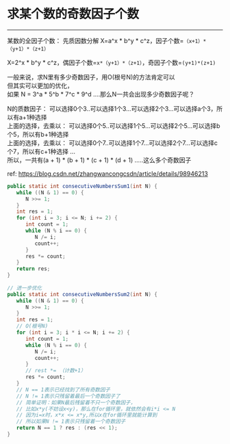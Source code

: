 # 求某个数的奇数因子个数

---

某数的全因子个数：
先质因数分解 X=a^x * b^y * c^z，因子个数=`（x+1）*（y+1）*（z+1）`


X=2^x * b^y * c^z，偶因子个数=`x*（y+1）*（z+1）`，奇因子个数=`(y+1)*(z+1)`

 一般来说，求N里有多少奇数因子，用O(根号N)的方法肯定可以  
 但其实可以更加的优化，  
 如果 N = 3^a * 5^b * 7^c * 9^d ....那么N一共会出现多少奇数因子呢？  
 
 N的质数因子：
 可以选择0个3..可以选择1个3...可以选择2个3...可以选择a个3，所以有a+1种选择  
上面的选择，去乘以：
可以选择0个5..可以选择1个5...可以选择2个5...可以选择b个5，所以有b+1种选择  
 上面的选择，去乘以：
 可以选择0个7..可以选择1个7...可以选择2个7...可以选择c个7，所以有c+1种选择
...  
所以，一共有(a + 1) * (b + 1) * (c + 1) * (d + 1) .....这么多个奇数因子

ref: https://blog.csdn.net/zhangwancongcsdn/article/details/98946213

```java
public static int consecutiveNumbersSum1(int N) {  
   while ((N & 1) == 0) {  
      N >>= 1;  
   }  
   int res = 1;  
   for (int i = 3; i <= N; i += 2) {  
      int count = 1;  
      while (N % i == 0) {  
         N /= i;  
         count++;  
      }  
      res *= count;  
   }  
   return res;  
}  
  
// 进一步优化  
public static int consecutiveNumbersSum2(int N) {  
   while ((N & 1) == 0) {  
      N >>= 1;  
   }  
   int res = 1;  
   // O(根号N)  
   for (int i = 3; i * i <= N; i += 2) {  
      int count = 1;  
      while (N % i == 0) {  
         N /= i;  
         count++;  
      }  
      // rest *= （计数+1）  
      res *= count;  
   }  
   // N == 1表示已经找到了所有奇数因子  
   // N != 1表示只残留着最后一个奇数因子了   
   // 简单证明：如果N最后残留着不只一个奇数因子，   
   // 比如x*y(不妨设x<y)，那么在for循环里，就依然会有i*i <= N   
   // 因为i=x时，x*x <= x*y,所以x在for循环里就能计算到   
   // 所以如果N != 1表示只残留着一个奇数因子   
   return N == 1 ? res : (res << 1);  
}

```